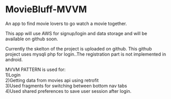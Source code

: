 # MovieBluff-MVVM
An app to find movie lovers to go watch a movie together.


This app will use AWS for signup/login and data storage and will be available on github soon.

Currently the skelton of the project is uploaded on github.
This github project uses mysqli php for login..The registration part is not implemented in android.

MVVM PATTERN is used for:<br/>
1)Login<br/>
2)Getting data from movies api using retrofit<br/>
3)Used fragments for switching between bottom nav tabs<br/>
4)Used shared preferences to save user session after login.<br/>


